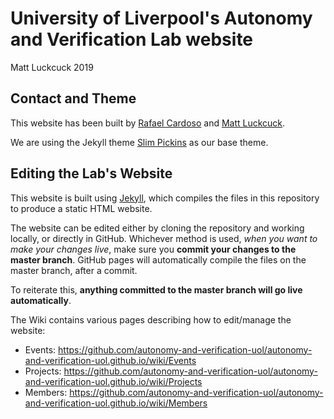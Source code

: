 # University of Liverpool's Autonomy and Verification Lab website
Matt Luckcuck 2019

## Contact and Theme

This website has been built by [Rafael Cardoso](https://rafaelcaue.github.io/) and [Matt Luckcuck](http://cgi.csc.liv.ac.uk/~mattlck/).

We are using the Jekyll theme [Slim Pickins](https://github.com/chrisanthropic/slim-pickins-jekyll-theme) as our base theme.

## Editing the Lab's Website

This website is built using [Jekyll](https://jekyllrb.com/), which compiles the files in this repository to produce a static HTML website.

The website can be edited either by cloning the repository and working locally, or directly in GitHub. Whichever method is used, _when you want to make your changes live_, make sure you **commit your changes to the master branch**. GitHub pages will automatically compile the files on the master branch, after a commit.

To reiterate this, **anything committed to the master branch will go live automatically**.

The Wiki contains various pages describing how to edit/manage the website:
* Events: https://github.com/autonomy-and-verification-uol/autonomy-and-verification-uol.github.io/wiki/Events
* Projects: https://github.com/autonomy-and-verification-uol/autonomy-and-verification-uol.github.io/wiki/Projects
* Members: https://github.com/autonomy-and-verification-uol/autonomy-and-verification-uol.github.io/wiki/Members




